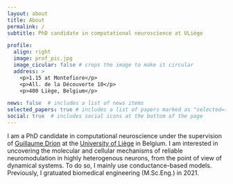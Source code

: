 ```yaml
---
layout: about
title: About
permalink: /
subtitle: PhD candidate in computational neuroscience at ULiège

profile:
  align: right
  image: prof_pic.jpg
  image_cicular: false # crops the image to make it circular
  address: >
    <p>1.15 at Montefiore</p>
    <p>All. de la Découverte 10</p>
    <p>400 Liège, Belgium</p>

news: false  # includes a list of news items
selected_papers: true # includes a list of papers marked as "selected={true}"
social: true  # includes social icons at the bottom of the page
---
```


I am a PhD candidate in computational neuroscience under the supervision of [Guillaume Drion](https://sites.google.com/site/gdrion25/) at the [University of Liège](https://www.uliege.be/cms/c_8699436/en/uliege) in Belgium. I am interested in uncovering the molecular and cellular mechanisms of reliable neuromodulation in highly heterogenous neurons, from the point of view of dynamical systems. To do so, I mainly use conductance-based models. Previously, I gratuated biomedical engineering (M.Sc.Eng.) in 2021.
